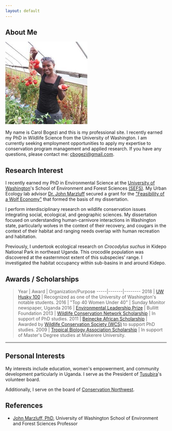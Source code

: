 ```yaml
---
layout: default
---
```


## About Me

<img class="profile-picture" src="cb_twitter.jpeg">

My name is Carol Bogezi and this is my professional site. I recently earned my PhD in Wildlife Science from the University of Washington. I am currently seeking employment opportunities to apply my expertise to conservation program management and applied research. If you have any questions, please contact me: [cbogezi@gmail.com](mailto:cbogezi@gmail.com).

## Research Interest
I recently earned my PhD in Environmental Science at the [University of Washington](http:/www.uw.edu)'s School of Environment and Forest Sciences [(SEFS)](http://www.cfr.washington.edu/). My Urban Ecology lab advisor [Dr. John Marzluff](http://apps.sefs.uw.edu/Public/People/FacultyProfile.aspx?PID=10) secured a grant for the ["Feasibility of a Wolf Economy"](https://reeis.usda.gov/web/crisprojectpages/0232727-feasibility-of-a-wolf-economy-for-washington.html) that formed the basis of my dissertation.

I perform interdisciplinary research on wildlife conservation issues integrating social, ecological, and geographic sciences. My dissertation focused on understanding human-carnivore interactions in Washington state, particularly wolves in the context of their recovery, and cougars in the context of their habitat and ranging needs overlap with human recreation and habitation.

Previously, I undertook ecological research on *Crocodylus suchus* in Kidepo National Park in northeast Uganda. This crocodile population was discovered at the easternmost extent of this subspecies' range. I investigated the habitat occupancy within sub-basins in and around Kidepo.

<!-- ## Publications

1. F.Bar, J.Doe: Effects of having a placeholder of a name
2. S.Holmes, J.Watson: Consequences of living with a sociopath in London -->

## Awards / Scholarships

>Year | Award | Organization/Purpose
-----|-------|--------
2018 | [UW Husky 100](https://www.washington.edu/husky100/#name=carol-bogezi) | Recognized as one of the University of Washington's notable students.
2016 | "Top 40 Women Under 40" | Sunday Monitor newspaper, Uganda
2016 | [Environmental Leadership Prize](http://www.bullitt.org/programs/environmental-fellowship/) | Bullitt Foundation
2013 | [Wildlife Conservation Network Scholarship](https://wildnet.org/what-we-do/scholarships) | In support of PhD studies.
2011 | [Beinecke African Scholarship](http://fdnweb.org/beinecke/scholarships/africa/) | Awarded by [Wildlife Conservation Society (WCS)](https://www.wcs.org) to support PhD studies.
2009 | [Tropical Biology Association Scholarship](http://www.tropical-biology.org/) | In support of Master's Degree studies at Makerere University.

<!-- Here is a horizontal rule -->

---

## Personal Interests
My interests include education, women's empowerment, and community development particularly in Uganda. I serve as the President of [Tusubira](http://www.tusubira.org)'s volunteer board.

Additionally, I serve on the board of [Conservation Northwest](https://www.conservationnw.org).

<!-- > To a great mind, nothing is little -->

## References

* [John Marzluff, PhD](https://sefs.uw.edu/research/faculty-profile/john-marzluff/), University of Washington School of Environment and Forest Sciences Professor
<!-- * John Doe: Associate Professor, Department of Computer Science, Ipsum -->
